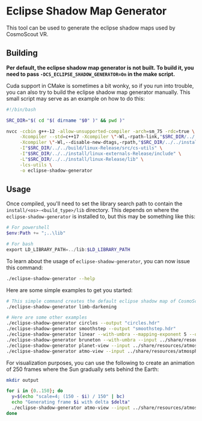 <!--
SPDX-FileCopyrightText: German Aerospace Center (DLR) <cosmoscout@dlr.de>
SPDX-License-Identifier: CC-BY-4.0
 -->

# Eclipse Shadow Map Generator

This tool can be used to generate the eclipse shadow maps used by CosmoScout VR.

## Building

**Per default, the eclipse shadow map generator is not built.
To build it, you need to pass `-DCS_ECLIPSE_SHADOW_GENERATOR=On` in the make script.**

Cuda support in CMake is sometimes a bit wonky, so if you run into trouble, you can also try to build the eclipse shadow map generator manually.
This small script may serve as an example on how to do this:

```bash
#!/bin/bash

SRC_DIR="$( cd "$( dirname "$0" )" && pwd )"

nvcc -ccbin g++-12 -allow-unsupported-compiler -arch=sm_75 -rdc=true \
     -Xcompiler --std=c++17 -Xcompiler \"-Wl,-rpath-link,"$SRC_DIR/../../install/linux-Release/lib"\" \
     -Xcompiler \"-Wl,--disable-new-dtags,-rpath,"$SRC_DIR/../../install/linux-Release/lib"\" "$SRC_DIR"/*.cu \
     -I"$SRC_DIR/../../build/linux-Release/src/cs-utils" \
     -I"$SRC_DIR/../../install/linux-externals-Release/include" \
     -L"$SRC_DIR/../../install/linux-Release/lib" \
     -lcs-utils \
     -o eclipse-shadow-generator
```

## Usage

Once compiled, you'll need to set the library search path to contain the `install/<os>-<build_type>/lib` directory.
This depends on where the `eclipse-shadow-generator` is installed to, but this may be something like this:

```powershell
# For powershell
$env:Path += ";..\lib"

# For bash
export LD_LIBRARY_PATH=../lib:$LD_LIBRARY_PATH
```

To learn about the usage of `eclipse-shadow-generator`, you can now issue this command:

```bash
./eclipse-shadow-generator --help
```

Here are some simple examples to get you started:

```bash
# This simple command creates the default eclipse shadow map of CosmoScout VR
./eclipse-shadow-generator limb-darkening

# Here are some other examples
./eclipse-shadow-generator circles --output "circles.hdr"
./eclipse-shadow-generator smoothstep --output "smoothstep.hdr"
./eclipse-shadow-generator linear --with-umbra --mapping-exponent 5 --output "linear_with_umbra.hdr"
./eclipse-shadow-generator bruneton --with-umbra --input ../share/resources/atmosphere-data/earth/ --output "with_atmosphere.hdr"
./eclipse-shadow-generator planet-view --input ../share/resources/atmosphere-data/earth/ --exposure 0.00005 --x 0.5 --y 0.5 --fov 1 --size 1024
./eclipse-shadow-generator atmo-view --input ../share/resources/atmosphere-data/earth/ --with-umbra --exposure 0.00005 --x 0.2 --y 0.3 --size 1024
```

For visualization purposes, you can use the following to create an animation of 250 frames where the Sun gradually sets behind the Earth:

```bash
mkdir output

for i in {0..150}; do
  y=$(echo "scale=4; (150 - $i) / 150" | bc)
  echo "Generating frame $i with delta $delta"
  ./eclipse-shadow-generator atmo-view --input ../share/resources/atmosphere-data/earth/ --output "output/shadow_$i.hdr" --exposure 0.00005 --x 0.3 --y $y --with-umbra --size 1024
done

```
